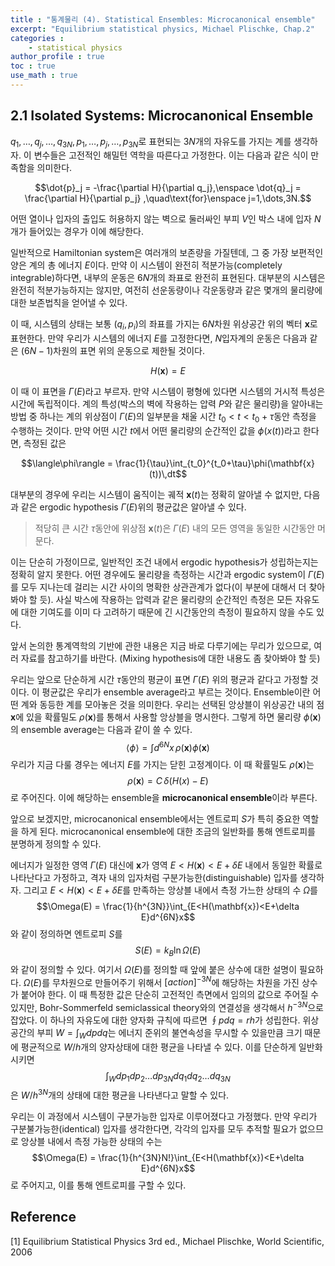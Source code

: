 ```yaml
---
title : "통계물리 (4). Statistical Ensembles: Microcanonical ensemble"
excerpt: "Equilibrium statistical physics, Michael Plischke, Chap.2"
categories :
    - statistical physics
author_profile : true
toc : true
use_math : true
---
```


## 2.1 Isolated Systems: Microcanonical Ensemble

$q_1,\dots,q_j,\dots,q_{3N},\,p_1,\dots,p_j,\dots,p_{3N}$로 표현되는 $3N$개의 자유도를 가지는 계를 생각하자. 이 변수들은 고전적인 해밀턴 역학을 따른다고 가정한다. 이는 다음과 같은 식이 만족함을 의미한다.

$$\dot{p}_j = -\frac{\partial H}{\partial q_j},\enspace \dot{q}_j = \frac{\partial H}{\partial p_j} ,\quad\text{for}\enspace j=1,\dots,3N.$$

어떤 열이나 입자의 출입도 허용하지 않는 벽으로 둘러싸인 부피 $V$인 박스 내에 입자 $N$개가 들어있는 경우가 이에 해당한다.

일반적으로 Hamiltonian system은 여러개의 보존량을 가질텐데, 그 중 가장 보편적인 양은 계의 총 에너지 $E$이다. 만약 이 시스템이 완전히 적분가능(completely integrable)하다면, 내부의 운동은 $6N$개의 좌표로 완전히 표현된다. 대부분의 시스템은 완전히 적분가능하지는 않지만, 여전히 선운동량이나 각운동량과 같은 몇개의 물리량에 대한 보존법칙을 얻어낼 수 있다.

이 때, 시스템의 상태는 보통 $(q_i,p_i)$의 좌표를 가지는 $6N$차원 위상공간 위의 벡터 $\mathbf{x}$로 표현한다. 만약 우리가 시스템의 에너지 $E$를 고정한다면, $N$입자계의 운동은 다음과 같은 $(6N-1)$차원의 표면 위의 운동으로 제한될 것이다.

$$H(\mathbf{x})=E$$

이 때 이 표면을 $\Gamma(E)$라고 부르자. 만약 시스템이 평형에 있다면 시스템의 거시적 특성은 시간에 독립적이다. 계의 특성(박스의 벽에 작용하는 압력 $P$와 같은 물리량)을 알아내는 방법 중 하나는 계의 위상점이 $\Gamma(E)$의 일부분을 채울 시간 $t_0<t<t_0+\tau$동안 측정을 수행하는 것이다. 만약 어떤 시간 $t$에서 어떤 물리량의 순간적인 값을 $\phi(x(t))$라고 한다면, 측정된 값은

$$\langle\phi\rangle = \frac{1}{\tau}\int_{t_0}^{t_0+\tau}\phi(\mathbf{x}(t))\,dt$$

대부분의 경우에 우리는 시스템이 움직이는 궤적 $\mathbf{x}(t)$는 정확히 알아낼 수 없지만, 다음과 같은 ergodic hypothesis $\Gamma(E)$위의 평균값은 알아낼 수 있다. 

> 적당히 큰 시간 $\tau$동안에 위상점 $\mathbf{x}(t)$은 $\Gamma(E)$ 내의 모든 영역을 동일한 시간동안 머문다.

이는 단순히 가정이므로, 일반적인 조건 내에서 ergodic hypothesis가 성립하는지는 정확히 알지 못한다. 어떤 경우에도 물리량을 측정하는 시간과 ergodic system이 $\Gamma(E)$를 모두 지나는데 걸리는 시간 사이의 명확한 상관관계가 없다(이 부분에 대해서 더 찾아봐야 할 듯). 사실 박스에 작용하는 압력과 같은 물리량의 순간적인 측정은 모든 자유도에 대한 기여도를 이미 다 고려하기 때문에 긴 시간동안의 측정이 필요하지 않을 수도 있다.

앞서 논의한 통계역학의 기반에 관한 내용은 지금 바로 다루기에는 무리가 있으므로, 여러 자료를 참고하기를 바란다. (Mixing hypothesis에 대한 내용도 좀 찾아봐야 할 듯)

우리는 앞으로 단순하게 시간 $\tau$동안의 평균이 표면 $\Gamma(E)$ 위의 평균과 같다고 가정할 것이다. 이 평균값은 우리가 ensemble average라고 부르는 것이다. Ensemble이란 어떤 계와 동등한 계를 모아놓은 것을 의미한다. 우리는 선택된 앙상블이 위상공간 내의 점 $\mathbf{x}$에 있을 확률밀도 $\rho(\mathbf{x})$를 통해서 사용할 앙상블을 명시한다. 그렇게 하면 물리량 $\phi(\mathbf{x})$의 ensemble average는 다음과 같이 쓸 수 있다.
$$\langle\phi\rangle = \int d^{6N}x\, \rho(\mathbf{x})\phi(\mathbf{x})$$
우리가 지금 다룰 경우는 에너지 $E$를 가지는 닫힌 고정계이다. 이 때 확률밀도 $\rho(\mathbf{x})$는
$$\rho(\mathbf{x})=C\,\delta(H(x)-E)$$
로 주어진다. 이에 해당하는 ensemble을 **microcanonical ensemble**이라 부른다.

앞으로 보겠지만, microcanonical ensemble에서는 엔트로피 $S$가 특히 중요한 역할을 하게 된다. microcanonical ensemble에 대한 조금의 일반화를 통해 엔트로피를 분명하게 정의할 수 있다.

에너지가 일정한 영역 $\Gamma(E)$ 대신에 $\mathbf{x}$가 영역 $E<H(\mathbf{x})<E+\delta E$ 내에서 동일한 확률로 나타난다고 가정하고, 격자 내의 입자처럼 구분가능한(distinguishable) 입자를 생각하자. 그리고 $E<H(\mathbf{x})<E+\delta E$를 만족하는 앙상블 내에서 측정 가느한 상태의 수 $\Omega$를
$$\Omega(E) = \frac{1}{h^{3N}}\int_{E<H(\mathbf{x})<E+\delta E}d^{6N}x$$
와 같이 정의하면 엔트로피 $S$를
$$S(E) = k_B \ln \Omega(E)$$
와 같이 정의할 수 있다. 여기서 $\Omega(E)$를 정의할 때 앞에 붙은 상수에 대한 설명이 필요하다. $\Omega(E)$를 무차원으로 만들어주기 위해서 $[action]^{-3N}$에 해당하는 차원을 가진 상수가 붙어야 한다. 이 때 특정한 값은 단순히 고전적인 측면에서 임의의 값으로 주어질 수 있지만, Bohr-Sommerfeld semiclassical theory와의 연결성을 생각해서 $h^{-3N}$으로 잡았다. 이 하나의 자유도에 대한 양자화 규칙에 따르면 $\oint pdq=rh$가 성립한다. 위상공간의 부피 $W=\int_W dpdq$는 에너지 준위의 불연속성을 무시할 수 있을만큼 크기 때문에 평균적으로 $W/h$개의 양자상태에 대한 평균을 나타낼 수 있다. 이를 단순하게 일반화시키면
$$\int_W dp_1dp_2\dots dp_{3N}dq_1dq_2\dots dq_{3N}$$
은 $W/h^{3N}$개의 상태에 대한 평균을 나타낸다고 말할 수 있다.

우리는 이 과정에서 시스템이 구분가능한 입자로 이루어졌다고 가정했다. 만약 우리가 구분불가능한(identical) 입자를 생각한다면, 각각의 입자를 모두 추적할 필요가 없으므로 앙상블 내에서 측정 가능한 상태의 수는
$$\Omega(E) = \frac{1}{h^{3N}N!}\int_{E<H(\mathbf{x})<E+\delta E}d^{6N}x$$
로 주어지고, 이를 통해 엔트로피를 구할 수 있다.














## Reference

[1] Equilibrium Statistical Physics 3rd ed., Michael Plischke, World Scientific, 2006